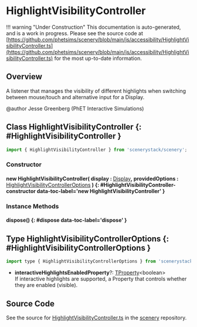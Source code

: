 # HighlightVisibilityController

!!! warning "Under Construction"
    This documentation is auto-generated, and is a work in progress. Please see the source code at
    [https://github.com/phetsims/scenery/blob/main/js/accessibility/HighlightVisibilityController.ts](https://github.com/phetsims/scenery/blob/main/js/accessibility/HighlightVisibilityController.ts) for the most up-to-date information.

## Overview

A listener that manages the visibility of different highlights when switching between mouse/touch and alternative
input for a Display.

@author Jesse Greenberg (PhET Interactive Simulations)

## Class HighlightVisibilityController {: #HighlightVisibilityController }


```js
import { HighlightVisibilityController } from 'scenerystack/scenery';
```
### Constructor

#### new HighlightVisibilityController( display : <span style="font-weight: 400;">[Display](../scenery/Display.md)</span>, providedOptions : <span style="font-weight: 400;">[HighlightVisibilityControllerOptions](../scenery/HighlightVisibilityController.md#HighlightVisibilityControllerOptions)</span> ) {: #HighlightVisibilityController-constructor data-toc-label='new HighlightVisibilityController' }

### Instance Methods

#### dispose() {: #dispose data-toc-label='dispose' }



## Type HighlightVisibilityControllerOptions {: #HighlightVisibilityControllerOptions }


```js
import type { HighlightVisibilityControllerOptions } from 'scenerystack/scenery';
```


- **interactiveHighlightsEnabledProperty**?: [TProperty](../axon/TProperty.md)&lt;<span style="color: hsla(calc(var(--md-hue) + 180deg),80%,40%,1);">boolean</span>&gt;
<br>  If interactive highlights are supported, a Property that controls whether they are enabled (visible).




## Source Code

See the source for [HighlightVisibilityController.ts](https://github.com/phetsims/scenery/blob/main/js/accessibility/HighlightVisibilityController.ts) in the [scenery](https://github.com/phetsims/scenery) repository.
